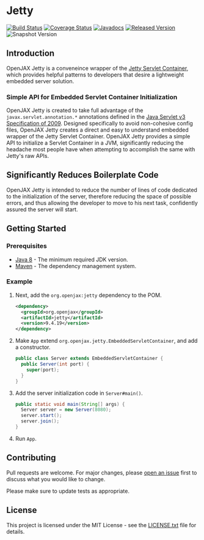 # Jetty

[![Build Status](https://github.com/openjax/jetty/actions/workflows/build.yml/badge.svg)](https://github.com/openjax/jetty/actions/workflows/build.yml)
[![Coverage Status](https://coveralls.io/repos/github/openjax/jetty/badge.svg)](https://coveralls.io/github/openjax/jetty)
[![Javadocs](https://www.javadoc.io/badge/org.openjax/jetty.svg)](https://www.javadoc.io/doc/org.openjax/jetty)
[![Released Version](https://img.shields.io/maven-central/v/org.openjax/jetty.svg)](https://mvnrepository.com/artifact/org.openjax/jetty)
![Snapshot Version](https://img.shields.io/nexus/s/org.openjax/jetty?label=maven-snapshot&server=https%3A%2F%2Foss.sonatype.org)

## Introduction

OpenJAX Jetty is a conveneince wrapper of the [Jetty Servlet Container][jetty], which provides helpful patterns to developers that desire a lightweight embedded server solution.

### Simple API for Embedded Servlet Container Initialization

OpenJAX Jetty is created to take full advantage of the `javax.servlet.annotation.*` annotations defined in the [Java Servlet v3 Specification of 2009][servlet-v3-spec]. Designed specifically to avoid non-cohesive config files, OpenJAX Jetty creates a direct and easy to understand embedded wrapper of the Jetty Servlet Container. OpenJAX Jetty provides a simple API to initialize a Servlet Container in a JVM, significantly reducing the headache most people have when attempting to accomplish the same with Jetty's raw APIs.

## Significantly Reduces Boilerplate Code

OpenJAX Jetty is intended to reduce the number of lines of code dedicated to the initialization of the server, therefore reducing the space of possible errors, and thus allowing the developer to move to his next task, confidently assured the server will start.

## Getting Started

### Prerequisites

* [Java 8][jdk8-download] - The minimum required JDK version.
* [Maven][maven] - The dependency management system.

### Example

1. Next, add the `org.openjax:jetty` dependency to the POM.

   ```xml
   <dependency>
     <groupId>org.openjax</groupId>
     <artifactId>jetty</artifactId>
     <version>9.4.19</version>
   </dependency>
   ```

1. Make `App` extend `org.openjax.jetty.EmbeddedServletContainer`, and add a constructor.

   ```java
   public class Server extends EmbeddedServletContainer {
     public Server(int port) {
       super(port);
     }
   }
   ```

1. Add the server initialization code in `Server#main()`.

   ```java
   public static void main(String[] args) {
     Server server = new Server(8080);
     server.start();
     server.join();
   }
   ```

1. Run `App`.

## Contributing

Pull requests are welcome. For major changes, please [open an issue](../../issues) first to discuss what you would like to change.

Please make sure to update tests as appropriate.

## License

This project is licensed under the MIT License - see the [LICENSE.txt](LICENSE.txt) file for details.

[jdk8-download]: http://www.oracle.com/technetwork/java/javase/downloads/jdk8-downloads-2133151.html
[jetty]: http://www.eclipse.org/jetty/
[maven-archetype-quickstart]: http://maven.apache.org/archetypes/maven-archetype-quickstart/
[maven]: https://maven.apache.org/
[servlet-v3-spec]: http://download.oracle.com/otn-pub/jcp/servlet-3.0-fr-eval-oth-JSpec/servlet-3_0-final-spec.pdf